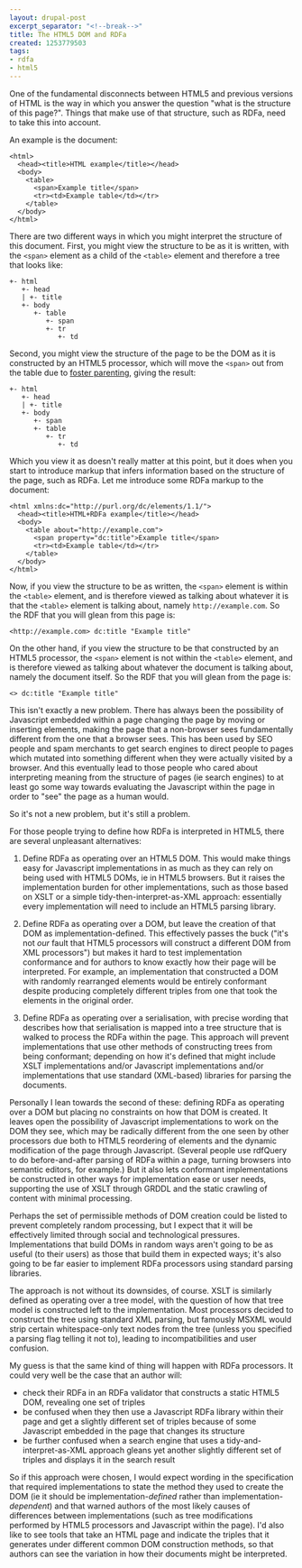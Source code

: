 ```yaml
---
layout: drupal-post
excerpt_separator: "<!--break-->"
title: The HTML5 DOM and RDFa
created: 1253779503
tags:
- rdfa
- html5
---
```

One of the fundamental disconnects between HTML5 and previous versions of HTML is the way in which you answer the question "what is the structure of this page?". Things that make use of that structure, such as RDFa, need to take this into account.

An example is the document:

    <html>
      <head><title>HTML example</title></head>
      <body>
        <table>
          <span>Example title</span>
          <tr><td>Example table</td></tr>
        </table>
      </body>
    </html>

There are two different ways in which you might interpret the structure of this document. First, you might view the structure to be as it is written, with the `<span>` element as a child of the `<table>` element and therefore a tree that looks like:

    +- html
       +- head
       | +- title
       +- body
          +- table
             +- span
             +- tr
                +- td 

Second, you might view the structure of the page to be the DOM as it is constructed by an HTML5 processor, which will move the `<span>` out from the table due to [foster parenting](http://dev.w3.org/html5/spec/Overview.html#foster-parenting), giving the result:

    +- html
       +- head
       | +- title
       +- body
          +- span
          +- table
             +- tr
                +- td 

Which you view it as doesn't really matter at this point, but it does when you start to introduce markup that infers information based on the structure of the page, such as RDFa. Let me introduce some RDFa markup to the document:

    <html xmlns:dc="http://purl.org/dc/elements/1.1/">
      <head><title>HTML+RDFa example</title></head>
      <body>
        <table about="http://example.com">
          <span property="dc:title">Example title</span>
          <tr><td>Example table</td></tr>
        </table>
      </body>
    </html>

Now, if you view the structure to be as written, the `<span>` element is within the `<table>` element, and is therefore viewed as talking about whatever it is that the `<table>` element is talking about, namely `http://example.com`. So the RDF that you will glean from this page is:

    <http://example.com> dc:title "Example title" 

On the other hand, if you view the structure to be that constructed by an HTML5 processor, the `<span>` element is not within the `<table>` element, and is therefore viewed as talking about whatever the document is talking about, namely the document itself. So the RDF that you will glean from the page is:
  
    <> dc:title "Example title"

This isn't exactly a new problem. There has always been the possibility of Javascript embedded within a page changing the page by moving or inserting elements, making the page that a non-browser sees fundamentally different from the one that a browser sees. This has been used by SEO people and spam merchants to get search engines to direct people to pages which mutated into something different when they were actually visited by a browser. And this eventually lead to those people who cared about interpreting meaning from the structure of pages (ie search engines) to at least go some way towards evaluating the Javascript within the page in order to "see" the page as a human would.

So it's not a new problem, but it's still a problem.

For those people trying to define how RDFa is interpreted in HTML5, there are several unpleasant alternatives:

  1. Define RDFa as operating over an HTML5 DOM. This would make things easy for Javascript implementations in as much as they can rely on being used with HTML5 DOMs, ie in HTML5 browsers. But it raises the implementation burden for other implementations, such as those based on XSLT or a simple tidy-then-interpret-as-XML approach: essentially every implementation will need to include an HTML5 parsing library.

  2. Define RDFa as operating over a DOM, but leave the creation of that DOM as implementation-defined. This effectively passes the buck ("it's not *our* fault that HTML5 processors will construct a different DOM from XML processors") but makes it hard to test implementation conformance and for authors to know exactly how their page will be interpreted. For example, an implementation that constructed a DOM with randomly rearranged elements would be entirely conformant despite producing completely different triples from one that took the elements in the original order.

  3. Define RDFa as operating over a serialisation, with precise wording that describes how that serialisation is mapped into a tree structure that is walked to process the RDFa within the page. This approach will prevent implementations that use other methods of constructing trees from being conformant; depending on how it's defined that might include XSLT implementations and/or Javascript implementations and/or implementations that use standard (XML-based) libraries for parsing the documents.

Personally I lean towards the second of these: defining RDFa as operating over a DOM but placing no constraints on how that DOM is created. It leaves open the possibility of Javascript implementations to work on the DOM they see, which may be radically different from the one seen by other processors due both to HTML5 reordering of elements and the dynamic modification of the page through Javascript. (Several people use rdfQuery to do before-and-after parsing of RDFa within a page, turning browsers into semantic editors, for example.) But it also lets conformant implementations be constructed in other ways for implementation ease or user needs, supporting the use of XSLT through GRDDL and the static crawling of content with minimal processing.

Perhaps the set of permissible methods of DOM creation could be listed to prevent completely random processing, but I expect that it will be effectively limited through social and technological pressures. Implementations that build DOMs in random ways aren't going to be as useful (to their users) as those that build them in expected ways; it's also going to be far easier to implement RDFa processors using standard parsing libraries.

The approach is not without its downsides, of course. XSLT is similarly defined as operating over a tree model, with the question of how that tree model is constructed left to the implementation. Most processors decided to construct the tree using standard XML parsing, but famously MSXML would strip certain whitespace-only text nodes from the tree (unless you specified a parsing flag telling it not to), leading to incompatibilities and user confusion.

My guess is that the same kind of thing will happen with RDFa processors. It could very well be the case that an author will:

  * check their RDFa in an RDFa validator that constructs a static HTML5 DOM, revealing one set of triples
  * be confused when they then use a Javascript RDFa library within their page and get a slightly different set of triples because of some Javascript embedded in the page that changes its structure
  * be further confused when a search engine that uses a tidy-and-interpret-as-XML approach gleans yet another slightly different set of triples and displays it in the search result

So if this approach were chosen, I would expect wording in the specification that required implementations to state the method they used to create the DOM (ie it should be implementation-*defined* rather than implementation-*dependent*) and that warned authors of the most likely causes of differences between implementations (such as tree modifications performed by HTML5 processors and Javascript within the page). I'd also like to see tools that take an HTML page and indicate the triples that it generates under different common DOM construction methods, so that authors can see the variation in how their documents might be interpreted.
